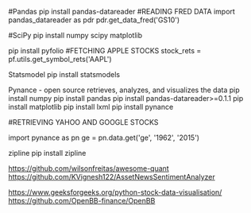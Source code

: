 #Pandas 
pip install pandas-datareader 
#READING FRED DATA
import pandas_datareader as pdr
pdr.get_data_fred('GS10')

#SciPy 
pip install numpy scipy matplotlib


pip install pyfolio 
#FETCHING APPLE STOCKS
stock_rets = pf.utils.get_symbol_rets('AAPL')

Statsmodel
pip install statsmodels 

Pynance - open source retrieves, analyzes, and visualizes the data
pip install numpy
pip install pandas
pip install pandas-datareader>=0.1.1
pip install matplotlib
pip install lxml
pip install pynance

#RETRIEVING YAHOO AND GOOGLE STOCKS

import pynance as pn
ge = pn.data.get('ge', '1962', '2015') 


zipline 
pip install zipline 

https://github.com/wilsonfreitas/awesome-quant 
https://github.com/KVignesh122/AssetNewsSentimentAnalyzer 


https://www.geeksforgeeks.org/python-stock-data-visualisation/ 
https://github.com/OpenBB-finance/OpenBB